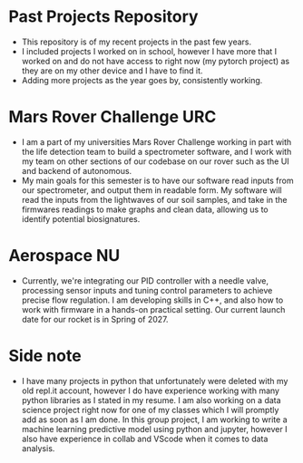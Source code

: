 # Past Projects Repository
- This repository is of my recent projects in the past few years.
- I included projects I worked on in school, however I have more that I worked on and do not have access to right now (my pytorch project) as they are on my other device and I have to find it.
- Adding more projects as the year goes by, consistently working.
# Mars Rover Challenge URC
- I am a part of my universities Mars Rover Challenge working in part with the life detection team to build a spectrometer software, and I work with my team on other sections of our codebase on our rover such as the UI and backend of autonomous.
- My main goals for this semester is to have our software read inputs from our spectrometer, and output them in readable form. My software will read the inputs from the lightwaves of our soil samples, and take in the firmwares readings to make graphs and clean data, allowing us to identify potential biosignatures.
# Aerospace NU
- Currently, we're integrating our PID controller with a needle valve, processing sensor inputs and tuning control parameters to achieve precise flow regulation. I am developing skills in C++, and also how to work with firmware in a hands-on practical setting. Our current launch date for our rocket is in Spring of 2027.

# Side note
- I have many projects in python that unfortunately were deleted with my old repl.it account, however I do have experience working with many python libraries as I stated in my resume. I am also working on a data science project right now for one of my classes which I will promptly add as soon as I am done. In this group project, I am working to write a machine learning predictive model using python and jupyter, however I also have experience in collab and VScode when it comes to data analysis.

